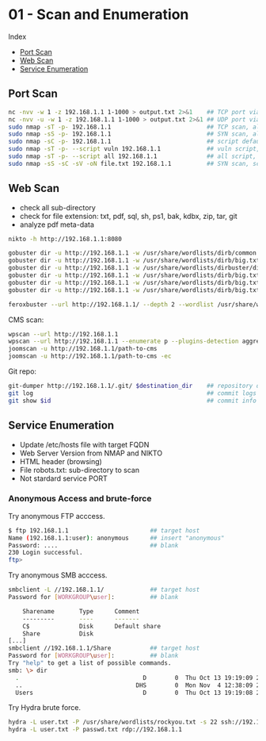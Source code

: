 # 01 - Scan and Enumeration

Index
- [Port Scan](#Port-Scan)
- [Web Scan](#Web-Scan)
- [Service Enumeration](#Service-Enumeration)

## Port Scan
``` bash
nc -nvv -w 1 -z 192.168.1.1 1-1000 > output.txt 2>&1    ## TCP port via netcat
nc -nvv -u -w 1 -z 192.168.1.1 1-1000 > output.txt 2>&1 ## UDP port via netcat
sudo nmap -sT -p- 192.168.1.1                           ## TCP scan, all port
sudo nmap -sS -p- 192.168.1.1                           ## SYN scan, all port
sudo nmap -sC -p- 192.168.1.1                           ## script default, all port
sudo nmap -sT -p- --script vuln 192.168.1.1             ## vuln script, all port
sudo nmap -sT -p- --script all 192.168.1.1              ## all script, all port
sudo nmap -sS -sC -sV -oN file.txt 192.168.1.1          ## SYN scan, script default, file output
```

## Web Scan
 - check all sub-directory
 - check for file extension: txt, pdf, sql, sh, ps1, bak, kdbx, zip, tar, git
 - analyze pdf meta-data
``` bash
nikto -h http://192.168.1.1:8080                                                                    ## NIKTO scan, webapp enumeration

gobuster dir -u http://192.168.1.1 -w /usr/share/wordlists/dirb/common.txt                    		## directory enum
gobuster dir -u http://192.168.1.1 -w /usr/share/wordlists/dirb/big.txt	                    		## directory enum
gobuster dir -u http://192.168.1.1 -w /usr/share/wordlists/dirbuster/directory-list-2.3-medium.txt	## directory enum (large)
gobuster dir -u http://192.168.1.1 -w /usr/share/wordlists/dirb/big.txt -x txt                 		## txt file
gobuster dir -u http://192.168.1.1 -w /usr/share/wordlists/dirb/big.txt -x pdf                 		## pdf file
gobuster dir -u http://192.168.1.1 -w /usr/share/wordlists/dirb/big.txt --exclude-length 1917  		## length exclusion

feroxbuster --url http://192.168.1.1/ --depth 2 --wordlist /usr/share/wordlists/dirb/common.txt		## faster and useful dir enum
```

CMS scan: 
``` bash
wpscan --url http://192.168.1.1													## standard wordpress scan
wpscan --url http://192.168.1.1 --enumerate p --plugins-detection aggressive	## vulnerable plugin
joomscan -u http://192.168.1.1/path-to-cms										## standard joomla scan
joomscan -u http://192.168.1.1/path-to-cms -ec									## components enum
```

Git repo:
``` bash
git-dumper http://192.168.1.1/.git/ $destination_dir	## repository dump if /.git/ dir available
git log													## commit logs
git show $id											## commit info and message
```

## Service Enumeration

- Update /etc/hosts file with target FQDN
- Web Server Version from NMAP and NIKTO
- HTML header (browsing)
- File robots.txt: sub-directory to scan
- Not stardard service PORT

### Anonymous Access and brute-force

Try anonymous FTP acccess.
``` bash
$ ftp 192.168.1.1                       ## target host
Name (192.168.1.1:user): anonymous      ## insert "anonymous"
Password: ....                          ## blank 
230 Login successful.
ftp>
```

Try anonymous SMB acccess.
``` bash
smbclient -L //192.168.1.1/             ## target host
Password for [WORKGROUP\user]:          ## blank

	Sharename       Type      Comment
	---------       ----      -------
	C$              Disk      Default share
	Share           Disk      
[...]
smbclient //192.168.1.1/Share           ## target host
Password for [WORKGROUP\user]:          ## blank
Try "help" to get a list of possible commands.
smb: \> dir
  .                                   D        0  Thu Oct 13 19:19:09 2022
  ..                                DHS        0  Mon Nov  4 12:38:09 2024
  Users                               D        0  Thu Oct 13 19:19:08 2022      ## directory listing
```

Try Hydra brute force.
``` bash
hydra -L user.txt -P /usr/share/wordlists/rockyou.txt -s 22 ssh://192.168.1.1   ## SSH brute force
hydra -L user.txt -P passwd.txt rdp://192.168.1.1                               ## RDP with password list
```
